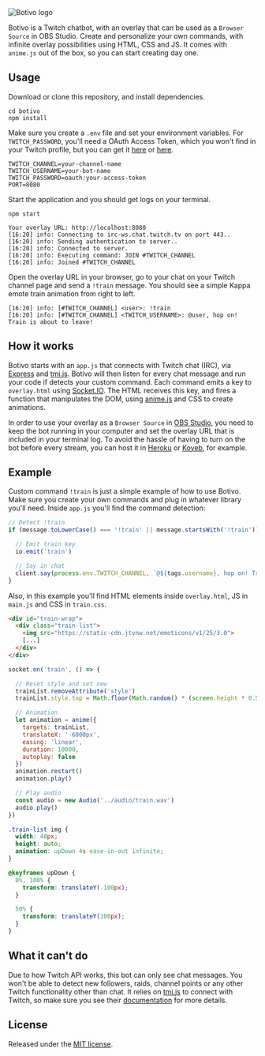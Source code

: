<img src="https://github.com/podrivo/botivo/assets/546221/bab666a0-d156-4142-96dd-e39504e57a91" alt="Botivo logo">

Botivo is a Twitch chatbot, with an overlay that can be used as a `Browser Source` in OBS Studio. Create and personalize your own commands, with infinite overlay possibilities using HTML, CSS and JS. It comes with `anime.js` out of the box, so you can start creating day one.

Usage
---
Download or clone this repository, and install dependencies.
```shell
cd botivo
npm install
```

Make sure you create a `.env` file and set your environment variables. For `TWITCH_PASSWORD`, you'll need a OAuth Access Token, which you won't find in your Twitch profile, but you can get it [here](https://twitchapps.com/tmi/) or [here](https://twitchtokengenerator.com/).
```dotenv
TWITCH_CHANNEL=your-channel-name
TWITCH_USERNAME=your-bot-name
TWITCH_PASSWORD=oauth:your-access-token
PORT=8080
```

Start the application and you should get logs on your terminal.
```shell
npm start
```
```shell
Your overlay URL: http://localhost:8080
[16:20] info: Connecting to irc-ws.chat.twitch.tv on port 443..
[16:20] info: Sending authentication to server..
[16:20] info: Connected to server.
[16:20] info: Executing command: JOIN #TWITCH_CHANNEL
[16:20] info: Joined #TWITCH_CHANNEL
```

Open the overlay URL in your browser, go to your chat on your Twitch channel page and send a `!train` message. You should see a simple Kappa emote train animation from right to left.
```shell
[16:20] info: [#TWITCH_CHANNEL] <user>: !train
[16:20] info: [#TWITCH_CHANNEL] <TWITCH_USERNAME>: @user, hop on! Train is about to leave!
```

How it works
---
Botivo starts with an `app.js` that connects with Twitch chat (IRC), via [Express](https://expressjs.com/) and [tmi.js](https://tmijs.com/). Botivo will then listen for every chat message and run your code if detects your custom command. Each command emits a key to `overlay.html` using [Socket.IO](https://socket.io/). The HTML receives this key, and fires a function that manipulates the DOM, using [anime.js](https://animejs.com/) and CSS to create animations.

In order to use your overlay as a `Browser Source` in [OBS Studio](https://obsproject.com/), you need to keep the bot running in your computer and set the overlay URL that is included in your terminal log. To avoid the hassle of having to turn on the bot before every stream, you can host it in [Heroku](heroku.com) or [Koyeb](https://koyeb.com/), for example.

Example
---
Custom command `!train` is just a simple example of how to use Botivo. Make sure you create your own commands and plug in whatever library you'll need. Inside `app.js` you'll find the command detection:
```js
// Detect !train
if (message.toLowerCase() === '!train' || message.startsWith('!train')) {

  // Emit train key
  io.emit('train')

  // Say in chat
  client.say(process.env.TWITCH_CHANNEL, `@${tags.username}, hop on! Train is about to leave!`)
}
```

Also, in this example you'll find HTML elements inside `overlay.html`, JS in `main.js` and CSS in `train.css`.
```html
<div id="train-wrap">
  <div class="train-list">
    <img src="https://static-cdn.jtvnw.net/emoticons/v1/25/3.0">
    [...]
  </div>
</div>
```
```js
socket.on('train', () => {

  // Reset style and set new
  trainList.removeAttribute('style')
  trainList.style.top = Math.floor(Math.random() * (screen.height * 0.5)) + 'px'

  // Animation
  let animation = anime({
    targets: trainList,
    translateX: '-6000px',
    easing: 'linear',
    duration: 10000,
    autoplay: false
  })
  animation.restart()
  animation.play()

  // Play audio
  const audio = new Audio('../audio/train.wav')
  audio.play()
})
```
```css
.train-list img {
  width: 48px;
  height: auto;
  animation: upDown 4s ease-in-out infinite;
}

@keyframes upDown {
  0%, 100% {
    transform: translateY(-100px);
  }

  50% {
    transform: translateY(100px);
  }
}
```

What it can't do
---
Due to how Twitch API works, this bot can only see chat messages. You won't be able to detect new followers, raids, channel points or any other Twitch functionality other than chat. It relies on [tmi.js](https://tmijs.com/) to connect with Twitch, so make sure you see their [documentation](https://tmijs.com/#guide) for more details.

License
---
Released under the [MIT license](LICENSE).